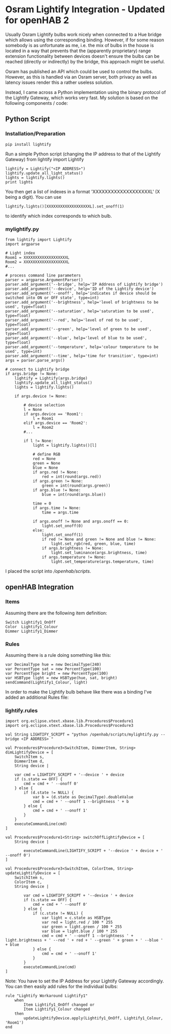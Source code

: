 # Osram Lightify Integration - Updated for openHAB 2

Usually Osram Lightify bulbs work nicely when connected to a Hue bridge which allows using the corresponding binding.
However, if for some reason somebody is as unfortunate as me, i.e. the mix of bulbs in the house is located in a way that prevents that the (apparently proprietary) range extension functionality between devices doesn't ensure the bulbs can be reached (directly or indirectly) by the bridge, this approach might be useful.

Osram has published an API which could be used to control the bulbs. However, as this is handled via an Osram server, both privacy as well as latency issues render this a rather useless solution.

Instead, I came across a Python implementation using the binary protocol of the Lightify Gateway, which works very fast.
My solution is based on the following components / code:

## Python Script

### Installation/Preparation
    pip install lightify

Run a simple Python script (changing the IP address to that of the Lightify Gateway)
    from lightify import Lightify
    
    lightify = Lightify("<IP ADDRESS>")
    lightify.update_all_light_status()
    lights = lightify.lights()
    print lights

You then get a list of indexes in a format 'XXXXXXXXXXXXXXXXXXXL' (X being a digit). You can use

    lightify.lights()[XXXXXXXXXXXXXXXXXXXL].set_onoff(1)

to identify which index corresponds to which bulb.

### mylightify.py
    from lightify import Lightify
    import argparse
    
    # Light index
    Room1 = XXXXXXXXXXXXXXXXXXXL
    Room2 = XXXXXXXXXXXXXXXXXXXL
    #...

    # process command line parameters
    parser = argparse.ArgumentParser()
    parser.add_argument('--bridge', help='IP Address of Lightify bridge')
    parser.add_argument('--device', help='ID of the Lightify device')
    parser.add_argument('--onoff', help='indicates if device should be switched into ON or OFF state', type=int)
    parser.add_argument('--brightness', help='level of brightness to be used', type=float)
    parser.add_argument('--saturation', help='saturation to be used', type=float)
    parser.add_argument('--red', help='level of red to be used', type=float)
    parser.add_argument('--green', help='level of green to be used', type=float)
    parser.add_argument('--blue', help='level of blue to be used', type=float)
    parser.add_argument('--temperature', help='colour temperature to be used', type=int)
    parser.add_argument('--time', help='time for transition', type=int)
    args = parser.parse_args()
    
    # connect to Lightify bridge
    if args.bridge != None:
        lightify = Lightify(args.bridge)
        lightify.update_all_light_status()
        lights = lightify.lights()
    
        if args.device != None:
    
            # device selection
            l = None
            if args.device == 'Room1':
                l = Room1
            elif args.device == 'Room2':
                l = Room2
            #...
            
            if l != None:
                light = lightify.lights()[l]
    
                # define RGB
                red = None
                green = None
                blue = None
                if args.red != None:
                    red = int(round(args.red))
                if args.green != None:
                    green = int(round(args.green))
                if args.blue != None:
                    blue = int(round(args.blue))
                
                time = 0
                if args.time != None:
                    time = args.time
    
                if args.onoff != None and args.onoff == 0:
                    light.set_onoff(0)
                else:
                    light.set_onoff(1)
                    if red != None and green != None and blue != None:
                        light.set_rgb(red, green, blue, time)
                    if args.brightness != None:
                        light.set_luminance(args.brightness, time)
                    if args.temperature != None:
                        light.set_temperature(args.temperature, time)

I placed the script into */openhab/scripts*.

## openHAB Integration

### Items
Assuming there are the following item definition:

    Switch Lightify1_OnOff
    Color  Lightify1_Colour
    Dimmer Lightify1_Dimmer

### Rules
Assuming there is a rule doing something like this:

    var DecimalType hue = new DecimalType(240)
    var PercentType sat = new PercentType(100)
    var PercentType bright = new PercentType(100)
    var HSBType light = new HSBType(hue, sat, bright)
    sendCommand(Lightify1_Colour, light)

In order to make the Lightify bulb behave like there was a binding I've added an additional Rules file:

### lightify.rules
    import org.eclipse.xtext.xbase.lib.Procedures$Procedure1
    import org.eclipse.xtext.xbase.lib.Procedures$Procedure3

    val String LIGHTIFY_SCRIPT = "python /openhab/scripts/mylightify.py --bridge <IP ADDRESS> "
    
    val Procedures$Procedure3<SwitchItem, DimmerItem, String> dimLightifyDevice = [
        SwitchItem s,
        DimmerItem d,
        String device |
    
        var cmd = LIGHTIFY_SCRIPT + '--device ' + device
        if (s.state == OFF) {
            cmd = cmd + ' --onoff 0'
        } else {
            if (d.state != NULL) {
                var b = (d.state as DecimalType).doubleValue
                cmd = cmd + ' --onoff 1 --brightness ' + b
            } else {
                cmd = cmd + ' --onoff 1'
            }
        }
        executeCommandLine(cmd)
    ]
    
    val Procedures$Procedure1<String> switchOffLightifyDevice = [
        String device |
    
            executeCommandLine(LIGHTIFY_SCRIPT + '--device ' + device + ' --onoff 0')
    ]
    
    val Procedures$Procedure3<SwitchItem, ColorItem, String> updateLightifyDevice = [ 
        SwitchItem s,
        ColorItem c,
        String device |
    
            var cmd = LIGHTIFY_SCRIPT + '--device ' + device
            if (s.state == OFF) {
                cmd = cmd + ' --onoff 0'
            } else {
                if (c.state != NULL) {
                    var light = c.state as HSBType
                    var red = light.red / 100 * 255
                    var green = light.green / 100 * 255
                    var blue = light.blue / 100 * 255
                    cmd = cmd + ' --onoff 1 --brightness ' + light.brightness + ' --red ' + red + ' --green ' + green + ' --blue ' + blue
                } else {
                    cmd = cmd + ' --onoff 1'
                }
            }
            executeCommandLine(cmd)
    ]

Note: You have to set the IP Address for your Lightify Gateway accordingly.
You can then easily add rules for the individual bulbs:

    rule "Lightify Workaround Lightify1"
        when
            Item Lightify1_OnOff changed or
            Item Lightify1_Colour changed
        then
            updateLightifyDevice.apply(Lightify1_OnOff, Lightify1_Colour, 'Room1')
    end
